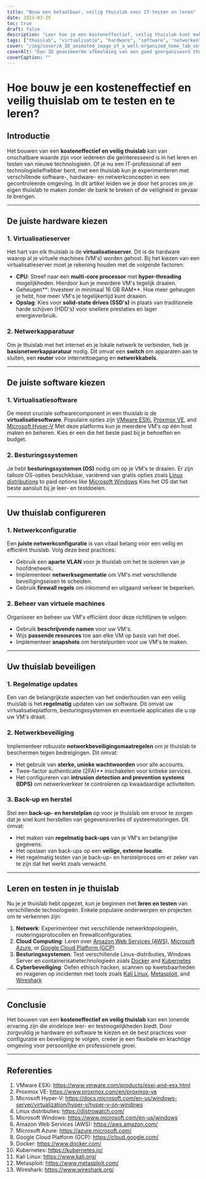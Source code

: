 ```yaml
---
title: "Bouw een betaalbaar, veilig thuislab voor IT-testen en leren"
date: 2023-03-25
toc: true
draft: false
description: "Leer hoe je een kosteneffectief, veilig thuislab kunt maken voor praktische IT-ervaring door te experimenteren met software, hardware en netwerkconcepten."
tags: ["thuislab", "virtualisatie", "hardware", "software", "netwerken", "beveiliging", "leren", "testen", "IT-professional", "technologieliefhebber", "VMware", "Proxmox", "Hyper-V", "Linux", "Windows", "netwerkconfiguratie", "beheer van virtuele machines", "back-up en herstel", "cloudcomputing", "cyberbeveiliging"]
cover: "/img/cover/A_3D_animated_image_of_a_well-organized_home_lab_setup.png"
coverAlt: "Een 3D geanimeerde afbeelding van een goed georganiseerd thuislab, inclusief een serverrack, netwerkapparatuur en verschillende schermen met virtuele machines, netwerkkaarten en beveiligingsfuncties, allemaal in een gezellige thuisomgeving."
coverCaption: ""
---
```


# Hoe bouw je een kosteneffectief en veilig thuislab om te testen en te leren?

## Introductie

Het bouwen van een **kosteneffectief en veilig thuislab** kan van onschatbare waarde zijn voor iedereen die geïnteresseerd is in het leren en testen van nieuwe technologieën. Of je nu een IT-professional of een technologieliefhebber bent, met een thuislab kun je experimenteren met verschillende software-, hardware- en netwerkconcepten in een gecontroleerde omgeving. In dit artikel leiden we je door het proces om je eigen thuislab te maken zonder de bank te breken of de veiligheid in gevaar te brengen.

______

## De juiste hardware kiezen

### 1. Virtualisatieserver

Het hart van elk thuislab is de **virtualisatieserver**. Dit is de hardware waarop al je virtuele machines (VM's) worden gehost. Bij het kiezen van een virtualisatieserver moet je rekening houden met de volgende factoren:

- **CPU**: Streef naar een **multi-core processor** met **hyper-threading** mogelijkheden. Hierdoor kun je meerdere VM's tegelijk draaien.
- Geheugen**: Investeer in minimaal 16 GB RAM**. Hoe meer geheugen je hebt, hoe meer VM's je tegelijkertijd kunt draaien.
- **Opslag**: Kies voor **solid-state drives (SSD's)** in plaats van traditionele harde schijven (HDD's) voor snellere prestaties en lager energieverbruik.

### 2. Netwerkapparatuur

Om je thuislab met het internet en je lokale netwerk te verbinden, heb je **basisnetwerkapparatuur** nodig. Dit omvat een **switch** om apparaten aan te sluiten, een **router** voor internettoegang en **netwerkkabels**.

______

## De juiste software kiezen

### 1. Virtualisatiesoftware

De meest cruciale softwarecomponent in een thuislab is de **virtualisatiesoftware**. Populaire opties zijn [VMware ESXi](https://www.vmware.com/products/esxi-and-esx.html), [Proxmox VE](https://www.proxmox.com/en/proxmox-ve), and [Microsoft Hyper-V](https://docs.microsoft.com/en-us/windows-server/virtualization/hyper-v/hyper-v-on-windows) Met deze platforms kun je meerdere VM's op één host maken en beheren. Kies er een die het beste past bij je behoeften en budget.

### 2. Besturingssystemen

Je hebt **besturingssystemen (OS)** nodig om op je VM's te draaien. Er zijn talloze OS-opties beschikbaar, variërend van gratis opties zoals [Linux distributions](https://distrowatch.com/) to paid options like [Microsoft Windows](https://www.microsoft.com/en-us/windows) Kies het OS dat het beste aansluit bij je leer- en testdoelen.

______

## Uw thuislab configureren

### 1. Netwerkconfiguratie

Een **juiste netwerkconfiguratie** is van vitaal belang voor een veilig en efficiënt thuislab. Volg deze best practices:

- Gebruik een **aparte VLAN** voor je thuislab om het te isoleren van je hoofdnetwerk.
- Implementeer **netwerksegmentatie** om VM's met verschillende beveiligingseisen te scheiden.
- Gebruik **firewall regels** om inkomend en uitgaand verkeer te beperken.

### 2. Beheer van virtuele machines

Organiseer en beheer uw VM's efficiënt door deze richtlijnen te volgen:

- Gebruik **beschrijvende namen** voor uw VM's.
- Wijs **passende resources** toe aan elke VM op basis van het doel.
- Implementeer **snapshots** om herstelpunten voor uw VM's te maken.

______

## Uw thuislab beveiligen

### 1. Regelmatige updates

Een van de belangrijkste aspecten van het onderhouden van een veilig thuislab is het **regelmatig** updaten van uw software. Dit omvat uw virtualisatieplatform, besturingssystemen en eventuele applicaties die u op uw VM's draait.

### 2. Netwerkbeveiliging

Implementeer robuuste **netwerkbeveiligingsmaatregelen** om je thuislab te beschermen tegen bedreigingen. Dit omvat:

- Het gebruik van **sterke, unieke wachtwoorden** voor alle accounts.
- Twee-factor authenticatie (2FA)** inschakelen voor kritieke services.
- Het configureren van **intrusion detection and prevention systems (IDPS)** om netwerkverkeer te controleren op kwaadaardige activiteiten.

### 3. Back-up en herstel

Stel een **back-up- en herstelplan** op voor je thuislab om ervoor te zorgen dat je snel kunt herstellen van gegevensverlies of systeemstoringen. Dit omvat:

- Het maken van **regelmatig back-ups** van je VM's en belangrijke gegevens.
- Het opslaan van back-ups op een **veilige, externe locatie**.
- Het regelmatig testen van je back-up- en herstelproces om er zeker van te zijn dat het werkt zoals verwacht.

______

## Leren en testen in je thuislab

Nu je je thuislab hebt opgezet, kun je beginnen met **leren en testen** van verschillende technologieën. Enkele populaire onderwerpen en projecten om te verkennen zijn:

1. **Netwerk**: Experimenteer met verschillende netwerktopologieën, routeringsprotocollen en firewallconfiguraties.
2. **Cloud Computing**: Leren over [Amazon Web Services (AWS)](https://aws.amazon.com/), [Microsoft Azure](https://azure.microsoft.com/), or [Google Cloud Platform (GCP)](https://cloud.google.com/)
3. **Besturingssystemen**: Test verschillende Linux-distributies, Windows Server en containerisatietechnologieën zoals [Docker](https://www.docker.com/) and [Kubernetes](https://kubernetes.io/)
4. **Cyberbeveiliging**: Oefen ethisch hacken, scannen op kwetsbaarheden en reageren op incidenten met tools zoals [Kali Linux](https://www.kali.org/), [Metasploit](https://www.metasploit.com/), and [Wireshark](https://www.wireshark.org/)

______

## Conclusie

Het bouwen van een **kosteneffectief en veilig thuislab** kan een lonende ervaring zijn die eindeloze leer- en testmogelijkheden biedt. Door zorgvuldig je hardware en software te kiezen en de best practices voor configuratie en beveiliging te volgen, creëer je een flexibele en krachtige omgeving voor persoonlijke en professionele groei.

______

## Referenties

1. VMware ESXi: <https://www.vmware.com/products/esxi-and-esx.html>
2. Proxmox VE: <https://www.proxmox.com/en/proxmox-ve>
3. Microsoft Hyper-V: <https://docs.microsoft.com/en-us/windows-server/virtualization/hyper-v/hyper-v-on-windows>
4. Linux distributies: <https://distrowatch.com/>
5. Microsoft Windows: <https://www.microsoft.com/en-us/windows>
6. Amazon Web Services (AWS): <https://aws.amazon.com/>
7. Microsoft Azure: <https://azure.microsoft.com/>
8. Google Cloud Platform (GCP): <https://cloud.google.com/>
9. Docker: <https://www.docker.com/>
10. Kubernetes: <https://kubernetes.io/>
11. Kali Linux: <https://www.kali.org/>
12. Metasploit: <https://www.metasploit.com/>
13. Wireshark: <https://www.wireshark.org/>
